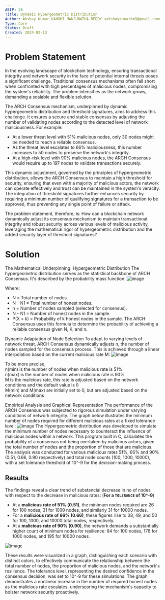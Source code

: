 ```yaml
---
AEIP: 26
Title: Dynamic Hypergeometric Distribution
Author: Akshay Kumar KANDHI MANJUNATHA REDDY <akshaykumarkm9@gmail.com>
Type: Core
Status: Draft
Created: 2024-02-13
---
```



# Problem Statement
In the evolving landscape of blockchain technology, ensuring transactional integrity and network security in the face of potential internal threats poses a significant challenge. Traditional consensus mechanisms often fall short when confronted with high percentages of malicious nodes, compromising the system's reliability. The problem intensifies as the network grows, demanding a scalable and flexible solution.

The ARCH Consensus mechanism, underpinned by dynamic hypergeometric distribution and threshold signatures, aims to address this challenge. It ensures a secure and stable consensus by adjusting the number of validating nodes according to the detected level of network maliciousness. For example:

- At a lower threat level with 51% malicious nodes, only 30 nodes might be needed to reach a reliable consensus.
- As the threat level escalates to 66% maliciousness, this number increases to 50 nodes to preserve the network's integrity.
- At a high-risk level with 90% malicious nodes, the ARCH Consensus would require up to 197 nodes to validate transactions securely.

This dynamic adjustment, governed by the principles of hypergeometric distribution, allows the ARCH Consensus to maintain a high threshold for security, ensuring that even with a majority of malicious actors, the network can operate effectively and trust can be maintained in the system's veracity. The integration of threshold signatures further enhances security by requiring a minimum number of qualifying signatures for a transaction to be approved, thus preventing any single point of failure or attack.

The problem statement, therefore, is: How can a blockchain network dynamically adjust its consensus mechanism to maintain transactional integrity and robust security across various levels of malicious activity, leveraging the mathematical rigor of hypergeometric distribution and the added security layer of threshold signatures?

# Solution
The Mathematical Underpinning: Hypergeometric Distribution
The hypergeometric distribution serves as the statistical backbone of ARCH Consensus. It's described by the probability mass function:
![image](https://github.com/archethic-foundation/aeip/assets/75987671/e61aa2d2-ef18-4120-aef6-8e1ac46261c4)

Where:
* N = Total number of nodes.
* N - N1 = Total number of honest nodes.
* n = Number of nodes sampled (selected for consensus).
* N - N1 = Number of honest nodes in the sample.
* P(X = k) = Probability of k honest nodes in the sample.
The ARCH Consensus uses this formula to determine the probability of achieving a reliable consensus given N, K, and n.

Dynamic Adaptation of Node Selection
To adapt to varying levels of network threat, ARCH Consensus dynamically adjusts n, the number of nodes sampled for the consensus process. This is achieved through a linear interpolation based on the current malicious rate M:
![image](https://github.com/archethic-foundation/aeip/assets/75987671/077f09fa-b7f0-4855-9e57-1a628f978897)

To be more precise, <br>
n(min) is the number of nodes when malicious rate is 51% <br>
n(max) is the number of nodes when malicious rate is 90% <br>
M is the malicious rate, this rate is adjusted based on the network conditions and the default value is 0 <br>
M(min) and M(max) are initially set to 0, but are adjusted based on the network conditions <br>


Empirical Analysis and Graphical Representation
The performance of the ARCH Consensus was subjected to rigorous simulation under varying conditions of network integrity. The graph below illustrates the minimum number of nodes required for different malicious rates at a fixed tolerance level:
![image](https://github.com/archethic-foundation/aeip/assets/75987671/05ac8ca0-f740-4857-a54b-6997585f92dc)
The Hypergeometric distribution was developed to simulate the minimum number of nodes necessary to counteract the influence of malicious nodes within a network. This program built in C, calculates the probability of a consensus not being overtaken by malicious actors, given the total number of nodes and the proportion of those that are malicious. The analysis was conducted for various malicious rates 51%, 66% and 90% (0.51, 0.66, 0.90 respectively) and total node counts (100, 1000, 10000), with a set tolerance threshold of 10^-9 for the decision-making process.

## Results

The findings reveal a clear trend of substancial decrease in no of nodes with respect to the decrease in malicious rates: (**For a  `TOLERANCE`  of 10^-9**)

- At a **malicious rate of 51% (0.51)**, the minimum nodes required are 26 for 100 nodes, 31 for 1000 nodes, and similarly 31 for 10000 nodes.
- For a **malicious rate of 66% (0.66)**, these figures rise to 38, 49, and 50 for 100, 1000, and 10000 total nodes, respectively.
- At a **malicious rate of 90% (0.90)**, the network demands a substantially higher count of minimum nodes for resilience: 84 for 100 nodes, 178 for 1000 nodes, and 195 for 10000 nodes.

![image](https://github.com/archethic-foundation/aeip/assets/75987671/3509f152-4cb8-4243-bc60-6391ab719b4c)

These results were visualized in a graph, distinguishing each scenario with distinct colors, to effectively communicate the relationship between the total number of nodes, the proportion of malicious nodes, and the network's resilience.
The tolerance level, representing the desired confidence in the consensus decision, was set to 10^-9 for these simulations. The graph demonstrates a nonlinear increase in the number of required honest nodes as the malicious rate escalates, underscoring the mechanism's capacity to bolster network security proactively.
